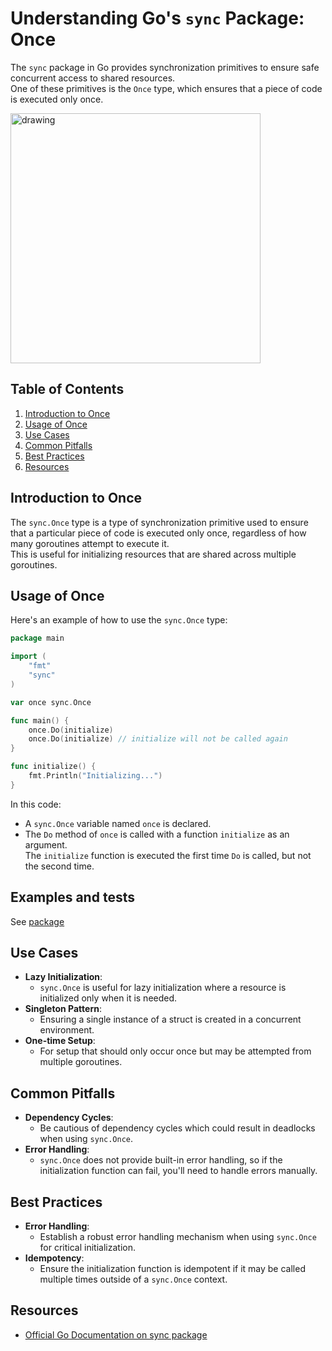 # Understanding Go's `sync` Package: Once

The `sync` package in Go provides synchronization primitives to ensure safe concurrent access to shared resources.  
One of these primitives is the `Once` type, which ensures that a piece of code is executed only once.

<img src="https://securego.io/img/gosec.svg" alt="drawing" height="400"/>

## Table of Contents

1. [Introduction to Once](#introduction)
2. [Usage of Once](#usage)
3. [Use Cases](#use-cases)
4. [Common Pitfalls](#common-pitfalls)
5. [Best Practices](#best-practices)
6. [Resources](#resources)

## Introduction to Once

The `sync.Once` type is a type of synchronization primitive used to ensure that a particular piece of code is executed
only once, regardless of how many goroutines attempt to execute it.  
This is useful for initializing resources that are shared across multiple goroutines.

## Usage of Once

Here's an example of how to use the `sync.Once` type:

```go
package main

import (
	"fmt"
	"sync"
)

var once sync.Once

func main() {
	once.Do(initialize)
	once.Do(initialize) // initialize will not be called again
}

func initialize() {
	fmt.Println("Initializing...")
}
```

In this code:

- A `sync.Once` variable named `once` is declared.
- The `Do` method of `once` is called with a function `initialize` as an argument.  
  The `initialize` function is executed the first time `Do` is called, but not the second time.

## Examples and tests

See [package](.)

## Use Cases

- **Lazy Initialization**:
  - `sync.Once` is useful for lazy initialization where a resource is initialized only when it is
    needed.
- **Singleton Pattern**:
  - Ensuring a single instance of a struct is created in a concurrent environment.
- **One-time Setup**:
  - For setup that should only occur once but may be attempted from multiple goroutines.

## Common Pitfalls

- **Dependency Cycles**:
  - Be cautious of dependency cycles which could result in deadlocks when using `sync.Once`.
- **Error Handling**:
  - `sync.Once` does not provide built-in error handling, so if the initialization function can fail,
    you'll need to handle errors manually.

## Best Practices

- **Error Handling**:
  - Establish a robust error handling mechanism when using `sync.Once` for critical initialization.
- **Idempotency**:
  - Ensure the initialization function is idempotent if it may be called multiple times outside of
    a `sync.Once` context.

## Resources

- [Official Go Documentation on sync package](https://pkg.go.dev/sync#Once)

